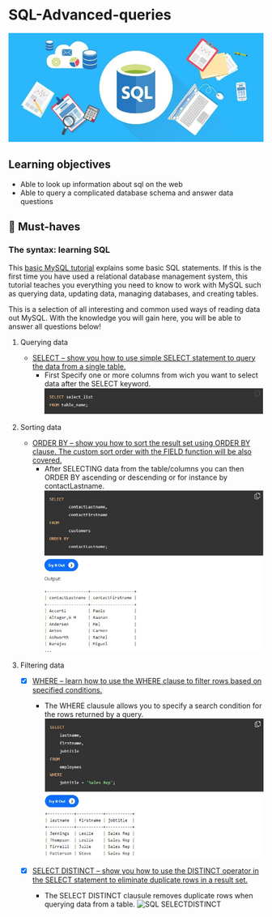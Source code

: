 # SQL-Advanced-queries

![SQL](images/SQL.jpg)

## Learning objectives
- Able to look up information about sql on the web
- Able to query a complicated database schema and answer data questions

## 🌱 Must-haves

### The syntax: learning SQL
This [basic MySQL tutorial](https://www.mysqltutorial.org/basic-mysql-tutorial.aspx) explains some basic SQL statements. If this is the first time you have used a relational database management system, this tutorial teaches you everything you need to know to work with MySQL such as querying data, updating data, managing databases, and creating tables.

This is a selection of all interesting and common used ways of reading data out MySQL.
With the knowledge you will gain here, you will be able to answer all questions below!

1. Querying data
   	- [SELECT – show you how to use simple SELECT statement to query the data from a single table.](https://www.mysqltutorial.org/mysql-select-statement-query-data.aspx)
		- First Specify one or more columns from wich you want to select data after the SELECT keyword.
	![SQL SELECT](SELECT.JPG)

2. Sorting data
	- [ORDER BY – show you how to sort the result set using ORDER BY clause. The custom sort order with the FIELD function will be also covered.](https://www.mysqltutorial.org/mysql-order-by/)
		- After SELECTING data from the table/columns you can then ORDER BY ascending or descending or for instance by contactLastname.
	![SQL ORDERBY](ORDERBY.JPG)

3. Filtering data
	- [X] [WHERE – learn how to use the WHERE clause to filter rows based on specified conditions.](https://www.mysqltutorial.org/mysql-where/)
		- The WHERE clausule allows you to specify a search condition for the rows returned by a query. 
	![SQL WHERE](WHERE.JPG)

	- [X] [SELECT DISTINCT – show you how to use the DISTINCT operator in the SELECT statement to eliminate duplicate rows in a result set.](https://www.mysqltutorial.org/mysql-distinct.aspx)
		- The SELECT DISTINCT clausule removes duplicate rows when querying data from a table.
	![SQL SELECTDISTINCT](SELECTDISTINCT.JPG)


